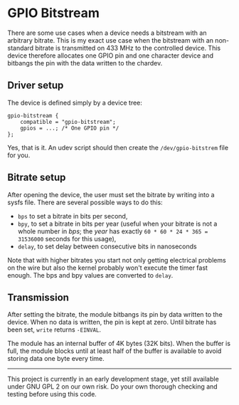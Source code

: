 # GPIO Bitstream

There are some use cases when a device needs a bitstream with an arbitrary
bitrate. This is my exact use case when the bitstream with an non-standard
bitrate is transmitted on 433 MHz to the controlled device.
This device therefore allocates one GPIO pin and one character device and
bitbangs the pin with the data written to the chardev.

## Driver setup

The device is defined simply by a device tree:

```
gpio-bitstream {
	compatible = "gpio-bitstream";
	gpios = ...; /* One GPIO pin */
};
```

Yes, that is it. An udev script should then create the `/dev/gpio-bitstrem` file for you.

## Bitrate setup

After opening the device, the user must set the bitrate by writing into a sysfs
file. There are several possible ways to do this:

* `bps` to set a bitrate in bits per second,
* `bpy`, to set a bitrate in bits per year (useful when your bitrate is not a whole number in *bps*; the *year* has exactly `60 * 60 * 24 * 365 = 31536000` seconds for this usage),
* `delay`, to set delay between consecutive bits in nanoseconds

Note that with higher bitrates you start not only getting electrical problems
on the wire but also the kernel probably won't execute the timer fast enough.
The bps and bpy values are converted to `delay`.

## Transmission

After setting the bitrate, the module bitbangs its pin by data written to the
device. When no data is written, the pin is kept at zero. Until bitrate has
been set, `write` returns `-EINVAL`.

The module has an internal buffer of 4K bytes (32K bits). When the buffer is
full, the module blocks until at least half of the buffer is available to avoid
storing data one byte every time.

------

This project is currently in an early development stage, yet still available under
GNU GPL 2 on our own risk. Do your own thorough checking and testing before
using this code.
